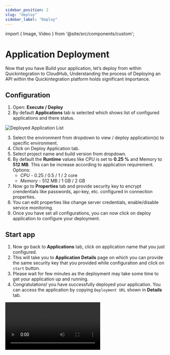 ```yaml
---
sidebar_position: 2
slug: "deploy"
sidebar_label: "Deploy"
---
```


import { Image, Video } from '@site/src/components/custom';

# Application Deployment

Now that you have Build your application, let’s deploy from within Quickintegration to CloudHub,
Understanding the process of Deploying an API within the Quickintegration platform holds significant importance.

## Configuration

1. Open: **Execute / Deploy**
2. By default **Applications** tab is selected which shows list of configured applications and there status.

<Image cls="border mb-2" src="/img/Execute/Deploy/applications.png" alt="Deployed Application List" />

3. Select the environment from dropdown to  view / deploy application(s) to specific environment.
4. Click on Deploy Application tab.
5. Select project name and build version from dropdown.
6. By default the **Runtime** values like CPU is set to **0.25 %** and Memory to **512 MB**. This can be increase according to application requirement.
   Options:
   - *CPU* - 0.25 / 0.5 / 1 / 2 core
   - *Memory* - 512 MB / 1 GB / 2 GB
7. Now go to **Properties** tab and provide security key to encrypt crendentials like passwords, api-key, etc. configured in connection properties.
8. You can edit properties like change server credentials, enable/disable service monitoring.
9. Once you have set all configurations, you can now click on deploy application to configure your deployment.

## Start app

1. Now go back to **Applications** tab, click on application name that you just configured.
2. This will take you to **Application Details** page on which you can provide the same security key that you provided while configuration and click on `start` button.
3. Please wait for few minutes as the deployment may take some time to get your application up and running.
4. Congratulations! you have successfully deployed your application. You can access the application by copying `Deployment URL` shown in **Details** tab.

<Video src="/img/Execute/Deploy/deployment.mp4" type="video/mp4" />

:::note
   - Crendentials will only be encrpyted while deployment if checked in connection properties.
   - Applications deployed in environments other than **production** will be stopped after a runtime of *half an hour*. 
:::

## Test using Postman

<Image src="/img/Execute/Deploy/postman.png" alt="Accessing application using postman" />

## Logging

:::info
    - By default the **Logs** tab shows `250` logged lines from past `24 hrs`.
    - Last 3 days logs are kept for an application.
:::

#### Filter By :

1. No. of logged lines.
2. Start and End datetime.
3. Keyword search (*case sensitive*).

<Video src="/img/Execute/Deploy/logging.mp4" type="video/mp4" />
